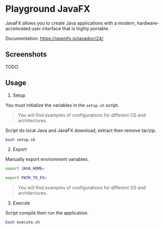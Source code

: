 # Playground JavaFX

JavaFX allows you to create Java applications with a modern,
hardware-accelerated user interface that is highly portable.

Documentation: https://openjfx.io/javadoc/24/

## Screenshots

TODO

## Usage

1. Setup

You must initialize the variables in the `setup.sh` script.

> You will find examples of configurations for different OS and architectures.

Script do local Java and JavaFX download, extract then remove tar/zip.

```zsh
bash setup.sh
```

2. Export

Manually export environment variables.

```zsh
export JAVA_HOME=
```

```zsh
export PATH_TO_FX=
```

> You will find examples of configurations for different OS and architectures.

3. Execute

Script compile then run the application.

```zsh
bash execute.sh
```
